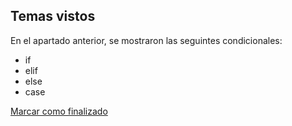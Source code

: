 ## Temas vistos

En el apartado anterior, se mostraron las seguintes condicionales:
* if
* elif
* else
* case


<a onclick="test()" href="https://fx-learning.mgait.services/finish/scripting-conditions" target="_parent" class="btn primary-btn">Marcar como finalizado</a>
